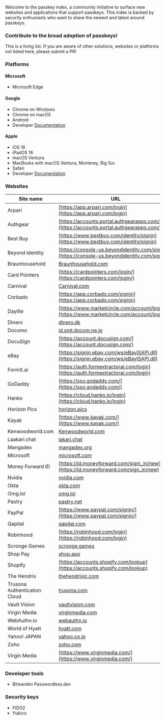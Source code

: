 Welcome to the passkey index, a community initiative to surface new websites and applications that support passkeys. This index is backed by security enthusiasts who want to share the newest and latest around passkeys.

### **Contribute to the broad adoption of passkeys!**
This is a living list. If you are aware of other solutions, websites or platforms not listed here, please submit a PR!

### **Platforms**

#### **Microsoft**

- Microsoft Edge

#### **Google**

- Chrome on Windows
- Chrome on macOS
- Android
- Developer [Documentation](https://developers.google.com/identity/passkeys/supported-environments)

#### **Apple**

- iOS 16
- iPadOS 16
- macOS Ventura
- MacBooks with macOS Ventura, Monterey, Big Sur
- Safari
- Developer [Documentation](https://developer.apple.com/documentation/authenticationservices/public-private_key_authentication/supporting_passkeys)

### **Websites**

| Site name | URL |
| --- | --- |
| Arpari | [https://app.arpari.com/login](https://app.arpari.com/login) |
| Authgear | [https://accounts.portal.authgearapps.com/login](https://accounts.portal.authgearapps.com/login) |
| Best Buy | [https://www.bestbuy.com/identity/signin](https://www.bestbuy.com/identity/signin) |
| Beyond Identity | [https://console-us.beyondidentity.com/signup](https://console-us.beyondidentity.com/signup) |
| Braunhousehold | [Braunhousehold.com](https://preview-bitwarden.gatsbyjs.io/blog/passkey-index-by-bitwarden/Braunhousehold.com) |
| Card Pointers | [https://cardpointers.com/login/](https://cardpointers.com/login/) |
| Carnival | [Carnival.com](https://preview-bitwarden.gatsbyjs.io/blog/passkey-index-by-bitwarden/Carnival.com) |
| Corbado | [https://app.corbado.com/signin](https://app.corbado.com/signin) |
| Daylite | [https://www.marketcircle.com/account/login](https://www.marketcircle.com/account/login) |
| Dinero | [dinero.dk](https://preview-bitwarden.gatsbyjs.io/blog/passkey-index-by-bitwarden/dinero.dk%C2%A0) |
| Docomo | [id.smt.docom.ne.jp](http://id.smt.docom.ne.jp/) |
| DocuSign | [https://account.docusign.com/](https://account.docusign.com/) |
| eBay | [https://signin.ebay.com/ws/eBayISAPI.dll](https://signin.ebay.com/ws/eBayISAPI.dll) |
| FormX.ai | [https://auth.formextractorai.com/login](https://auth.formextractorai.com/login) |
| GoDaddy | [https://sso.godaddy.com/](https://sso.godaddy.com/) |
| Hanko | [https://cloud.hanko.io/login](https://cloud.hanko.io/login) |
| Horizon Pics | [horizon.pics](https://preview-bitwarden.gatsbyjs.io/blog/passkey-index-by-bitwarden/horizon.pics) |
| Kayak | [https://www.kayak.com/](https://www.kayak.com/) |
| Kenwoodworld.com | [Kenwoodworld.com](https://preview-bitwarden.gatsbyjs.io/blog/passkey-index-by-bitwarden/Kenwoodworld.com) |
| Laakari.chat | [lakari.chat](https://preview-bitwarden.gatsbyjs.io/blog/passkey-index-by-bitwarden/lakari.chat) |
| Mangadex | [mangadex.org](http://mangadex.org/) |
| Microsoft | [microsoft.com](http://microsoft.com/) |
| Money Forward ID | [https://id.moneyforward.com/sign\_in/new](https://id.moneyforward.com/sign_in/new) |
| Nvidia | [nvidia.com](http://nvidia.com/) |
| Okta | [okta.com](http://okta.com/) |
| Omg.lol | [omg.lol](https://preview-bitwarden.gatsbyjs.io/blog/passkey-index-by-bitwarden/omg.lol) |
| Pastry | [pastry.net](http://pastry.net/) |
| PayPal | [https://www.paypal.com/signin/](https://www.paypal.com/signin/) |
| Qapital | [qapital.com](http://qapital.com/) |
| Robinhood | [https://robinhood.com/login](https://robinhood.com/login) |
| Scrooge Games | [scrooge.games](https://preview-bitwarden.gatsbyjs.io/blog/passkey-index-by-bitwarden/scrooge.games) |
| Shop Pay | [shop.app](https://preview-bitwarden.gatsbyjs.io/blog/passkey-index-by-bitwarden/shop.app%C2%A0) |
| Shopify | [https://accounts.shopify.com/lookup](https://accounts.shopify.com/lookup) |
| The Hendrix | [thehendrixjc.com](http://thehendrixjc.com/) |
| Trusona Authentication Cloud | [trusona.com](http://trusona.com/) |
| Vault Vision | [vaultvision.com](http://vaultvision.com/) |
| Virgin Media | [virginmedia.com](http://virginmedia.com/) |
| WebAuthn.io | [webauthn.io](http://webauthn.io/) |
| World of Hyatt | [hyatt.com](http://hyatt.com/) |
| Yahoo! JAPAN | [yahoo.co.jp](http://yahoo.co.jp/) |
| Zoho | [zoho.com](http://zoho.com/) |
| Virgin Media | [https://www.virginmedia.com/](https://www.virginmedia.com/) |

### **Developer tools**

- Bitwarden Passwordless.dev

### **Security keys**

- FIDO2
- Yubico
